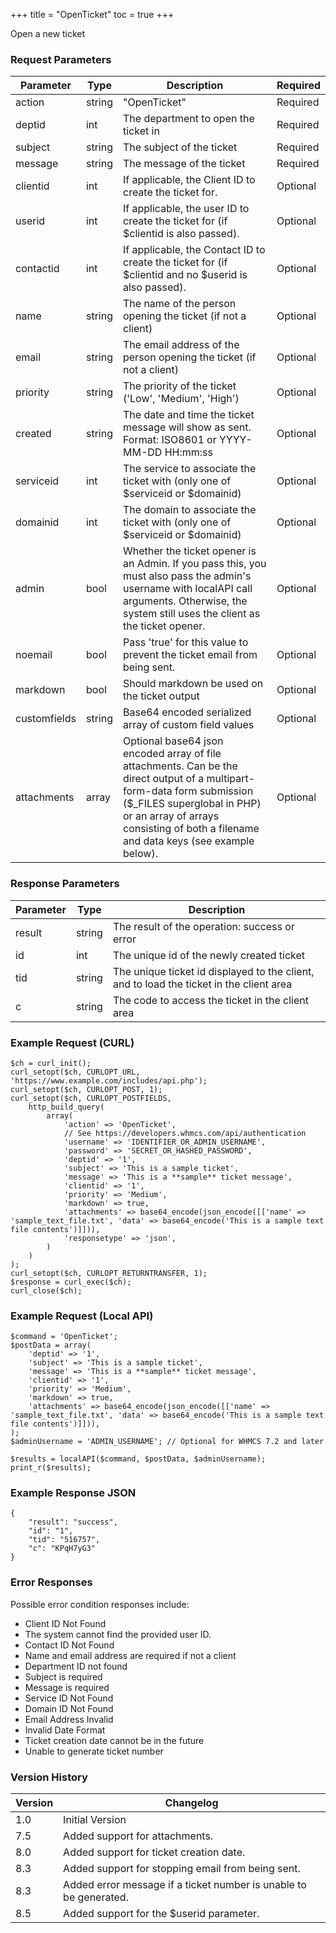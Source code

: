 +++
title = "OpenTicket"
toc = true
+++

Open a new ticket

### Request Parameters

| Parameter | Type | Description | Required |
| --------- | ---- | ----------- | -------- |
| action | string | "OpenTicket" | Required |
| deptid | int | The department to open the ticket in | Required |
| subject | string | The subject of the ticket | Required |
| message | string | The message of the ticket | Required |
| clientid | int | If applicable, the Client ID to create the ticket for. | Optional |
| userid | int | If applicable, the user ID to create the ticket for (if $clientid is also passed). | Optional |
| contactid | int | If applicable, the Contact ID to create the ticket for (if $clientid and no $userid is also passed). | Optional |
| name | string | The name of the person opening the ticket (if not a client) | Optional |
| email | string | The email address of the person opening the ticket (if not a client) | Optional |
| priority | string | The priority of the ticket ('Low', 'Medium', 'High') | Optional |
| created | string | The date and time the ticket message will show as sent. Format: ISO8601 or YYYY-MM-DD HH:mm:ss | Optional |
| serviceid | int | The service to associate the ticket with (only one of $serviceid or $domainid) | Optional |
| domainid | int | The domain to associate the ticket with (only one of $serviceid or $domainid) | Optional |
| admin | bool | Whether the ticket opener is an Admin. If you pass this, you must also pass the admin's username with localAPI call arguments. Otherwise, the system still uses the client as the ticket opener. | Optional |
| noemail | bool | Pass 'true' for this value to prevent the ticket email from being sent. | Optional |
| markdown | bool | Should markdown be used on the ticket output | Optional |
| customfields | string | Base64 encoded serialized array of custom field values | Optional |
| attachments | array | Optional base64 json encoded array of file attachments. Can be the direct output of a multipart-form-data form submission ($_FILES superglobal in PHP) or an array of arrays consisting of both a filename and data keys (see example below). | Optional |

### Response Parameters

| Parameter | Type | Description |
| --------- | ---- | ----------- |
| result | string | The result of the operation: success or error |
| id | int | The unique id of the newly created ticket |
| tid | string | The unique ticket id displayed to the client, and to load the ticket in the client area |
| c | string | The code to access the ticket in the client area |


### Example Request (CURL)

```
$ch = curl_init();
curl_setopt($ch, CURLOPT_URL, 'https://www.example.com/includes/api.php');
curl_setopt($ch, CURLOPT_POST, 1);
curl_setopt($ch, CURLOPT_POSTFIELDS,
    http_build_query(
        array(
            'action' => 'OpenTicket',
            // See https://developers.whmcs.com/api/authentication
            'username' => 'IDENTIFIER_OR_ADMIN_USERNAME',
            'password' => 'SECRET_OR_HASHED_PASSWORD',
            'deptid' => '1',
            'subject' => 'This is a sample ticket',
            'message' => 'This is a **sample** ticket message',
            'clientid' => '1',
            'priority' => 'Medium',
            'markdown' => true,
            'attachments' => base64_encode(json_encode([['name' => 'sample_text_file.txt', 'data' => base64_encode('This is a sample text file contents')]])),
            'responsetype' => 'json',
        )
    )
);
curl_setopt($ch, CURLOPT_RETURNTRANSFER, 1);
$response = curl_exec($ch);
curl_close($ch);
```


### Example Request (Local API)

```
$command = 'OpenTicket';
$postData = array(
    'deptid' => '1',
    'subject' => 'This is a sample ticket',
    'message' => 'This is a **sample** ticket message',
    'clientid' => '1',
    'priority' => 'Medium',
    'markdown' => true,
    'attachments' => base64_encode(json_encode([['name' => 'sample_text_file.txt', 'data' => base64_encode('This is a sample text file contents')]])),
);
$adminUsername = 'ADMIN_USERNAME'; // Optional for WHMCS 7.2 and later

$results = localAPI($command, $postData, $adminUsername);
print_r($results);
```


### Example Response JSON

```
{
    "result": "success",
    "id": "1",
    "tid": "516757",
    "c": "KPqH7yG3"
}
```


### Error Responses

Possible error condition responses include:

* Client ID Not Found
* The system cannot find the provided user ID.
* Contact ID Not Found
* Name and email address are required if not a client
* Department ID not found
* Subject is required
* Message is required
* Service ID Not Found
* Domain ID Not Found
* Email Address Invalid
* Invalid Date Format
* Ticket creation date cannot be in the future
* Unable to generate ticket number


### Version History

| Version | Changelog |
| ------- | --------- |
| 1.0 | Initial Version |
| 7.5 | Added support for attachments. |
| 8.0 | Added support for ticket creation date. |
| 8.3 | Added support for stopping email from being sent. |
| 8.3 | Added error message if a ticket number is unable to be generated. |
| 8.5 | Added support for the $userid parameter. |
